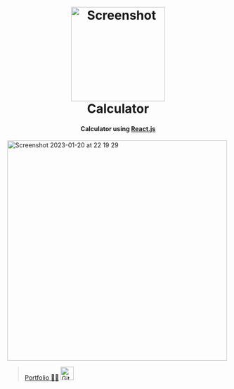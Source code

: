 <h1 align="center">
  <br>
  <a href="https://chrsitmas-tree-client-p1mr.vercel.app/"><img width="214" alt="Screenshot" src="https://cutewallpaper.org/cdn-cgi/mirage/dd19f2d06ebc24f541f142b37b4289ffa7de722a7607e39984c5c6dd4ce8defd/1280/24/calculator-icon-png/calculator-icon-png-ico-or-icns-free-vector-icons.png"></a>
  <br>
  Calculator
  <br>
  <h4 align="center">Calculator using <a href="https://uk.reactjs.org/" target="_blank">React.js</a>
</h1>

<img align="center" width="500" alt="Screenshot 2023-01-20 at 22 19 29" src="https://user-images.githubusercontent.com/84936189/213798173-99dea6b7-107b-4743-bacd-8b0a8211c242.png">

> [Portfolio 👨‍💻](https://yuriy-kulakovskyi.github.io/Portfolio/) <a href="https://github.com/yuriy-kulakovskyi"><img width="30" src="https://camo.githubusercontent.com/eff93eb40f9cb9691cdbedba4158b8acca6e4a33d723234f5135cea107381a05/68747470733a2f2f63646e342e69636f6e66696e6465722e636f6d2f646174612f69636f6e732f69636f6e73696d706c652d6c6f676f74797065732f3531322f6769746875622d3531322e706e67" alt="GitHub logo"></a>
